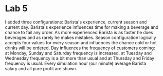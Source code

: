 # Lab 5  
I added three configurations: Barista's experience, current season and current day. Barista's experience influences time for making a beverage and chance to fail any order. As more experienced Barista is as faster he does beverages and as rarely he makes mistakes. Season configuration logically accepts four values for every season and influences the chance cold or hot drinks will be ordered. Day influences the frequency of customers coming: at Monday, Sunday and Saturday frequency is increased, at Tuesday and Wednesday frequency is a bit more than usual and at Thursday and Friday frequency is usual. Every simulation hour (our minute) average Barista salary and all pure profit are shown. 